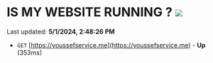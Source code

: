 # IS MY WEBSITE RUNNING ? [![](https://img.shields.io/static/v1?label=Sponsor&message=%E2%9D%A4&logo=GitHub&color=%23fe8e86)](https://github.com/sponsors/<username>)

Last updated: **5/1/2024, 2:48:26 PM**

- `GET` [https://youssefservice.me](https://youssefservice.me) - **Up** (353ms)
